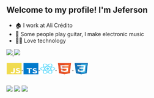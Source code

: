 ## Welcome to my profile! I'm Jeferson 
- 🏠 I work at Ali Crédito
- 🎵 Some people play guitar, I make electronic music
- 👨‍💻 Love technology
 <div>
  <a href="https://github.com/zjefersound">
  <img height="180em" src="https://github-readme-stats.vercel.app/api?username=zjefersound&show_icons=true&theme=dracula&include_all_commits=true&count_private=true"/>
  <img height="180em" src="https://github-readme-stats.vercel.app/api/top-langs/?username=zjefersound&layout=compact&langs_count=16&theme=dracula"/>
<div>
<div style="display: inline_block"><br>
  <img align="center" alt="zjefersound-Js" height="30" width="40" src="https://raw.githubusercontent.com/devicons/devicon/master/icons/javascript/javascript-plain.svg">
  <img align="center" alt="zjefersound-Ts" height="30" width="40" src="https://raw.githubusercontent.com/devicons/devicon/master/icons/typescript/typescript-plain.svg">
  <img align="center" alt="zjefersound-React" height="30" width="40" src="https://raw.githubusercontent.com/devicons/devicon/master/icons/react/react-original.svg">
  <img align="center" alt="zjefersound-HTML" height="30" width="40" src="https://raw.githubusercontent.com/devicons/devicon/master/icons/html5/html5-original.svg">
  <img align="center" alt="zjefersound-CSS" height="30" width="40" src="https://raw.githubusercontent.com/devicons/devicon/master/icons/css3/css3-original.svg">
</div>
  
  ##
 
<div> 
  <a href="https://instagram.com/zjefersound" target="_blank"><img src="https://img.shields.io/badge/-Instagram-%23E4405F?style=for-the-badge&logo=instagram&logoColor=white" target="_blank"></a>
  <a href = "mailto: zjefersound@gmail.com"><img src="https://img.shields.io/badge/-Gmail-%23333?style=for-the-badge&logo=gmail&logoColor=white" target="_blank"></a>
  <a href="https://www.linkedin.com/in/jeferson-santos-moraes-de-souza-81223a192" target="_blank"><img src="https://img.shields.io/badge/-LinkedIn-%230077B5?style=for-the-badge&logo=linkedin&logoColor=white" target="_blank"></a> 
</div>
